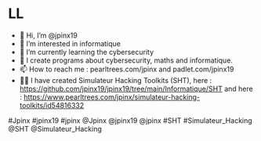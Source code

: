    <h1>LL</h1>

- 👋 Hi, I’m @jpinx19
- 👀 I’m interested in informatique
- 🌱 I’m currently learning the cybersecurity
- 💞️  I create programs about cybersecurity, maths and informatique.
- 📫 How to reach me : pearltrees.com/jpinx and padlet.com/jpinx19
- 👩‍💻 I have created Simulateur Hacking Toolkits (SHT), here : https://github.com/jpinx19/jpinx19/tree/main/Informatique/SHT 
                                                   and here : https://www.pearltrees.com/jpinx/simulateur-hacking-toolkits/id54816332

#Jpinx #jpinx19 #jpinx @Jpinx @jpinx19 @jpinx #SHT #Simulateur_Hacking @SHT @Simulateur_Hacking
<!---
jpinx19/jpinx19 is a ✨ special ✨ repository because its `README.md` (this file) appears on your GitHub profile.
You can click the Preview link to take a look at your changes.
--->
